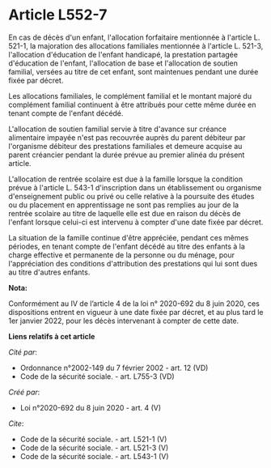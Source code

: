 # Article L552-7

En cas de décès d'un enfant, l'allocation forfaitaire mentionnée à l'article L. 521-1, la majoration des allocations
familiales mentionnée à l'article L. 521-3, l'allocation d'éducation de l'enfant handicapé, la prestation partagée
d'éducation de l'enfant, l'allocation de base et l'allocation de soutien familial, versées au titre de cet enfant, sont
maintenues pendant une durée fixée par décret. 

Les allocations familiales, le complément familial et le montant majoré du complément familial continuent à être attribués
pour cette même durée en tenant compte de l'enfant décédé. 

L'allocation de soutien familial servie à titre d'avance sur créance alimentaire impayée n'est pas recouvrée auprès du parent
débiteur par l'organisme débiteur des prestations familiales et demeure acquise au parent créancier pendant la durée prévue
au premier alinéa du présent article. 

L'allocation de rentrée scolaire est due à la famille lorsque la condition prévue à l'article L. 543-1 d'inscription dans un
établissement ou organisme d'enseignement public ou privé ou celle relative à la poursuite des études ou du placement en
apprentissage ne sont pas remplies au jour de la rentrée scolaire au titre de laquelle elle est due en raison du décès de
l'enfant lorsque celui-ci est intervenu à compter d'une date fixée par décret. 

La situation de la famille continue d'être appréciée, pendant ces mêmes périodes, en tenant compte de l'enfant décédé au
titre des enfants à la charge effective et permanente de la personne ou du ménage, pour l'appréciation des conditions
d'attribution des prestations qui lui sont dues au titre d'autres enfants.

**Nota:**

Conformément au IV de l’article 4 de la loi n° 2020-692 du 8 juin 2020, ces dispositions entrent en vigueur à une date fixée
par décret, et au plus tard le 1er janvier 2022, pour les décès intervenant à compter de cette date.

**Liens relatifs à cet article**

_Cité par_:

  - Ordonnance n°2002-149 du 7 février 2002 - art. 12 (VD)
  - Code de la sécurité sociale. - art. L755-3 (VD)

_Créé par_:

  - Loi n°2020-692 du 8 juin 2020 - art. 4 (V)

_Cite_:

  - Code de la sécurité sociale. - art. L521-1 (V)
  - Code de la sécurité sociale. - art. L521-3 (V)
  - Code de la sécurité sociale. - art. L543-1 (V)
